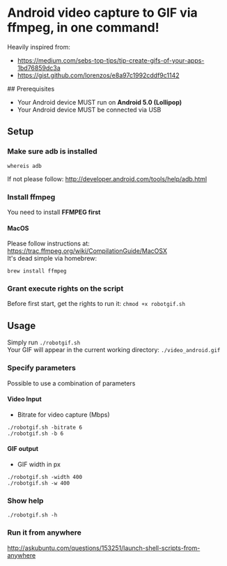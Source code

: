 # Android video capture to GIF via ffmpeg, in one command!

Heavily inspired from:
* https://medium.com/sebs-top-tips/tip-create-gifs-of-your-apps-1bd76859dc3a
* https://gist.github.com/lorenzos/e8a97c1992cddf9c1142

## Prerequisites
* Your Android device MUST run on **Android 5.0 (Lollipop)**
* Your Android device MUST be connected via USB

## Setup

### Make sure adb is installed
```
whereis adb
```
If not please follow: http://developer.android.com/tools/help/adb.html

### Install ffmpeg
You need to install **FFMPEG first**  

#### MacOS
Please follow instructions at: https://trac.ffmpeg.org/wiki/CompilationGuide/MacOSX  
It's dead simple via homebrew:
```
brew install ffmpeg
```

### Grant execute rights on the script
Before first start, get the rights to run it: `chmod +x robotgif.sh`


## Usage

Simply run `./robotgif.sh`  
Your GIF will appear in the current working directory: `./video_android.gif`

### Specify parameters
Possible to use a combination of parameters

#### Video Input
* Bitrate for video capture (Mbps)
```
./robotgif.sh -bitrate 6
./robotgif.sh -b 6
```

#### GIF output
* GIF width in px
```
./robotgif.sh -width 400
./robotgif.sh -w 400
```

### Show help
```
./robotgif.sh -h
```

### Run it from anywhere
http://askubuntu.com/questions/153251/launch-shell-scripts-from-anywhere
